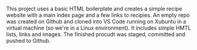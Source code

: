 This project uses a basic HTML boilerplate and creates a simple recipe website with a main index page and a few links to recipies. An empty repo was created on Github and cloned into VS Code running on Xubuntu in a virtual machine (so we're in a Linux environment). It includes simple HMTL lists, links and images. The finished procudt was staged, committed and pushed to Github. 